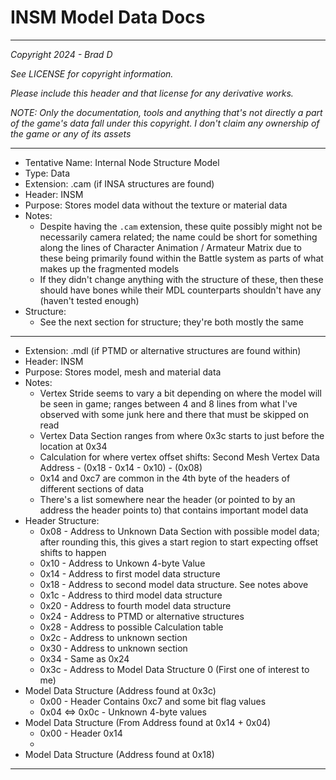 # INSM Model Data Docs

---

*Copyright 2024 - Brad D*

*See LICENSE for copyright information.*

*Please include this header and that license for any derivative works.*

*NOTE: Only the documentation, tools and anything that's not directly a part of the game's data fall under this copyright. I don't claim any ownership of the game or any of its assets*

---

* Tentative Name: Internal Node Structure Model
* Type: Data
* Extension: .cam (if INSA structures are found)
* Header: INSM
* Purpose: Stores model data without the texture or material data
* Notes:
	* Despite having the `.cam` extension, these quite possibly might not be necessarily camera related; the name could be short for something along the lines of Character Animation / Armateur Matrix due to these being primarily found within the Battle system as parts of what makes up the fragmented models
	* If they didn't change anything with the structure of these, then these should have bones while their MDL counterparts shouldn't have any (haven't tested enough)
* Structure:
	* See the next section for structure; they're both mostly the same

---

* Extension: .mdl (if PTMD or alternative structures are found within)
* Header: INSM
* Purpose: Stores model, mesh and material data
* Notes:
	* Vertex Stride seems to vary a bit depending on where the model will be seen in game; ranges between 4 and 8 lines from what I've observed with some junk here and there that must be skipped on read
	* Vertex Data Section ranges from where 0x3c starts to just before the location at 0x34
	* Calculation for where vertex offset shifts: Second Mesh Vertex Data Address - <Values of these addresses subtracted>(0x18 - 0x14 - 0x10) - <Round this to nearest byte>(0x08)
	* 0x14 and 0xc7 are common in the 4th byte of the headers of different sections of data
	* There's a list somewhere near the header (or pointed to by an address the header points to) that contains important model data
* Header Structure:
	* 0x08 - Address to Unknown Data Section with possible model data; after rounding this, this gives a start region to start expecting offset shifts to happen
	* 0x10 - Address to Unkown 4-byte Value
	* 0x14 - Address to first model data structure
	* 0x18 - Address to second model data structure. See notes above
	* 0x1c - Address to third model data structure
	* 0x20 - Address to fourth model data structure
	* 0x24 - Address to PTMD or alternative structures
	* 0x28 - Address to possible Calculation table
	* 0x2c - Address to unknown section
	* 0x30 - Address to unknown section
	* 0x34 - Same as 0x24
	* 0x3c - Address to Model Data Structure 0 (First one of interest to me)
* Model Data Structure (Address found at 0x3c)
	* 0x00 - Header Contains 0xc7 and some bit flag values
	* 0x04 <=> 0x0c - Unknown 4-byte values
* Model Data Structure (From Address found at 0x14 + 0x04)
	* 0x00 - Header 0x14
	*
* Model Data Structure (Address found at 0x18)
---